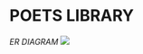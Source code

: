 # **POETS LIBRARY**

*ER DIAGRAM*
<img src = "https://user-images.githubusercontent.com/55655727/90562777-60aad400-e1c0-11ea-898c-8e7764bf2479.png"> </img>
